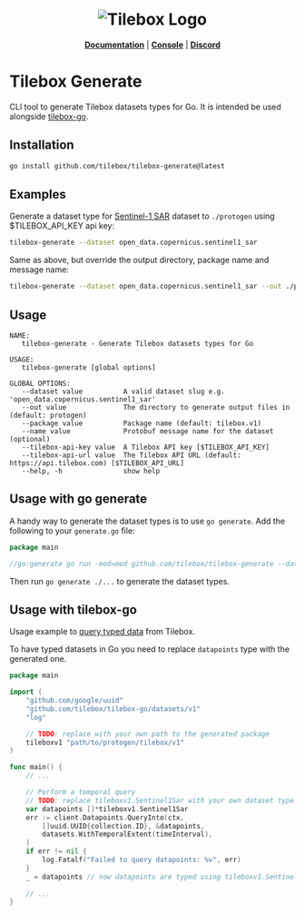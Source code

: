 <h1 align="center">
  <img src="https://storage.googleapis.com/tbx-web-assets-2bad228/banners/tilebox-banner.svg" alt="Tilebox Logo">
  <br>
</h1>

<p align="center">
  <a href="https://docs.tilebox.com/introduction"><b>Documentation</b></a>
  |
  <a href="https://console.tilebox.com/"><b>Console</b></a>
  |
  <a href="https://tilebox.com/discord"><b>Discord</b></a>
</p>

# Tilebox Generate

CLI tool to generate Tilebox datasets types for Go. It is intended be used alongside [tilebox-go](https://github.com/tilebox/tilebox-go).

## Installation

```bash
go install github.com/tilebox/tilebox-generate@latest
```

## Examples

Generate a dataset type for [Sentinel-1 SAR](https://docs.tilebox.com/datasets/open-data) dataset to `./protogen` using $TILEBOX_API_KEY api key:

```bash
tilebox-generate --dataset open_data.copernicus.sentinel1_sar
```

Same as above, but override the output directory, package name and message name:

```bash
tilebox-generate --dataset open_data.copernicus.sentinel1_sar --out ./protogen --package tilebox.v1 --name MyDataset
```

## Usage

```
NAME:
   tilebox-generate - Generate Tilebox datasets types for Go

USAGE:
   tilebox-generate [global options]

GLOBAL OPTIONS:
   --dataset value          A valid dataset slug e.g. 'open_data.copernicus.sentinel1_sar'
   --out value              The directory to generate output files in (default: protogen)
   --package value          Package name (default: tilebox.v1)
   --name value             Protobuf message name for the dataset (optional)
   --tilebox-api-key value  A Tilebox API key [$TILEBOX_API_KEY]
   --tilebox-api-url value  The Tilebox API URL (default: https://api.tilebox.com) [$TILEBOX_API_URL]
   --help, -h               show help
```

## Usage with go generate

A handy way to generate the dataset types is to use `go generate`. Add the following to your `generate.go` file:

```go
package main

//go:generate go run -mod=mod github.com/tilebox/tilebox-generate --dataset open_data.copernicus.sentinel1_sar
```

Then run `go generate ./...` to generate the dataset types.

## Usage with tilebox-go

Usage example to [query typed data](https://github.com/tilebox/tilebox-go/blob/main/examples/datasets/query/main.go) from Tilebox.

To have typed datasets in Go you need to replace `datapoints` type with the generated one.

```go
package main

import (
	"github.com/google/uuid"
	"github.com/tilebox/tilebox-go/datasets/v1"
	"log"

	// TODO: replace with your own path to the generated package
	tileboxv1 "path/to/protogen/tilebox/v1"
)

func main() {
	// ...

	// Perform a temporal query
	// TODO: replace tileboxv1.Sentinel1Sar with your own dataset type
	var datapoints []*tileboxv1.Sentinel1Sar
	err := client.Datapoints.QueryInto(ctx,
		[]uuid.UUID{collection.ID}, &datapoints,
		datasets.WithTemporalExtent(timeInterval),
	)
	if err != nil {
		log.Fatalf("Failed to query datapoints: %v", err)
	}
	_ = datapoints // now datapoints are typed using tileboxv1.Sentinel1Sar
	
	// ...
}
```
